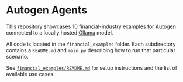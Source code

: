 # Autogen Agents

This repository showcases 10 financial-industry examples for [Autogen](https://github.com/microsoft/autogen) connected to a locally hosted [Ollama](https://ollama.ai/) model.

All code is located in the `financial_examples` folder. Each subdirectory contains a `README.md` and `main.py` describing how to run that particular scenario.

See [`financial_examples/README.md`](financial_examples/README.md) for setup instructions and the list of available use cases.
